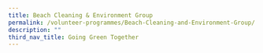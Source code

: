```yaml
---
title: Beach Cleaning & Environment Group
permalink: /volunteer-programmes/Beach-Cleaning-and-Environment-Group/
description: ""
third_nav_title: Going Green Together
---
```

